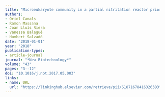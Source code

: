 ```yaml
---
title: "Microeukaryote community in a partial nitritation reactor prior to anammox and an insight into the potential of ciliates as performance bioindicators"
authors:
- Oriol Canals
- Ramon Massana
- Joan Lluís Riera
- Vanessa Balagué
- Humbert Salvadó
date: "2018-01-01"
year: "2018"
publication-types:
- article-journal
journal: "*New Biotechnology*"
volume: "43"
pages: "3--12"
doi: "10.1016/j.nbt.2017.05.003"
links:
- name: URL
  url: "https://linkinghub.elsevier.com/retrieve/pii/S1871678416326383"
---
```


